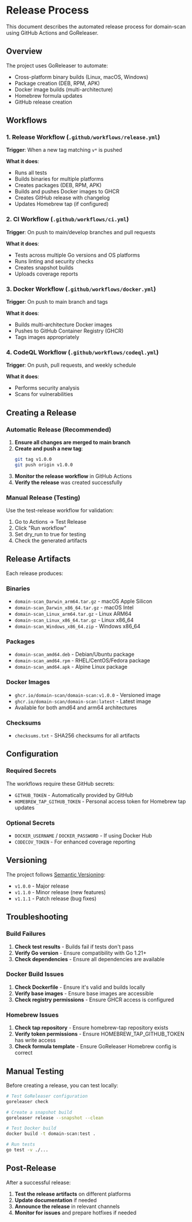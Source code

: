 # Release Process

This document describes the automated release process for domain-scan using GitHub Actions and GoReleaser.

## Overview

The project uses GoReleaser to automate:
- Cross-platform binary builds (Linux, macOS, Windows)
- Package creation (DEB, RPM, APK)
- Docker image builds (multi-architecture)
- Homebrew formula updates
- GitHub release creation

## Workflows

### 1. Release Workflow (`.github/workflows/release.yml`)

**Trigger**: When a new tag matching `v*` is pushed

**What it does**:
- Runs all tests
- Builds binaries for multiple platforms
- Creates packages (DEB, RPM, APK)
- Builds and pushes Docker images to GHCR
- Creates GitHub release with changelog
- Updates Homebrew tap (if configured)

### 2. CI Workflow (`.github/workflows/ci.yml`)

**Trigger**: On push to main/develop branches and pull requests

**What it does**:
- Tests across multiple Go versions and OS platforms
- Runs linting and security checks
- Creates snapshot builds
- Uploads coverage reports

### 3. Docker Workflow (`.github/workflows/docker.yml`)

**Trigger**: On push to main branch and tags

**What it does**:
- Builds multi-architecture Docker images
- Pushes to GitHub Container Registry (GHCR)
- Tags images appropriately

### 4. CodeQL Workflow (`.github/workflows/codeql.yml`)

**Trigger**: On push, pull requests, and weekly schedule

**What it does**:
- Performs security analysis
- Scans for vulnerabilities

## Creating a Release

### Automatic Release (Recommended)

1. **Ensure all changes are merged to main branch**
2. **Create and push a new tag**:
   ```bash
   git tag v1.0.0
   git push origin v1.0.0
   ```
3. **Monitor the release workflow** in GitHub Actions
4. **Verify the release** was created successfully

### Manual Release (Testing)

Use the test-release workflow for validation:

1. Go to Actions → Test Release
2. Click "Run workflow"
3. Set dry_run to true for testing
4. Check the generated artifacts

## Release Artifacts

Each release produces:

### Binaries
- `domain-scan_Darwin_arm64.tar.gz` - macOS Apple Silicon
- `domain-scan_Darwin_x86_64.tar.gz` - macOS Intel
- `domain-scan_Linux_arm64.tar.gz` - Linux ARM64
- `domain-scan_Linux_x86_64.tar.gz` - Linux x86_64
- `domain-scan_Windows_x86_64.zip` - Windows x86_64

### Packages
- `domain-scan_amd64.deb` - Debian/Ubuntu package
- `domain-scan_amd64.rpm` - RHEL/CentOS/Fedora package
- `domain-scan_amd64.apk` - Alpine Linux package

### Docker Images
- `ghcr.io/domain-scan/domain-scan:v1.0.0` - Versioned image
- `ghcr.io/domain-scan/domain-scan:latest` - Latest image
- Available for both amd64 and arm64 architectures

### Checksums
- `checksums.txt` - SHA256 checksums for all artifacts

## Configuration

### Required Secrets

The workflows require these GitHub secrets:

- `GITHUB_TOKEN` - Automatically provided by GitHub
- `HOMEBREW_TAP_GITHUB_TOKEN` - Personal access token for Homebrew tap updates

### Optional Secrets

- `DOCKER_USERNAME` / `DOCKER_PASSWORD` - If using Docker Hub
- `CODECOV_TOKEN` - For enhanced coverage reporting

## Versioning

The project follows [Semantic Versioning](https://semver.org/):

- `v1.0.0` - Major release
- `v1.1.0` - Minor release (new features)
- `v1.1.1` - Patch release (bug fixes)

## Troubleshooting

### Build Failures

1. **Check test results** - Builds fail if tests don't pass
2. **Verify Go version** - Ensure compatibility with Go 1.21+
3. **Check dependencies** - Ensure all dependencies are available

### Docker Build Issues

1. **Check Dockerfile** - Ensure it's valid and builds locally
2. **Verify base images** - Ensure base images are accessible
3. **Check registry permissions** - Ensure GHCR access is configured

### Homebrew Issues

1. **Check tap repository** - Ensure homebrew-tap repository exists
2. **Verify token permissions** - Ensure HOMEBREW_TAP_GITHUB_TOKEN has write access
3. **Check formula template** - Ensure GoReleaser Homebrew config is correct

## Manual Testing

Before creating a release, you can test locally:

```bash
# Test GoReleaser configuration
goreleaser check

# Create a snapshot build
goreleaser release --snapshot --clean

# Test Docker build
docker build -t domain-scan:test .

# Run tests
go test -v ./...
```

## Post-Release

After a successful release:

1. **Test the release artifacts** on different platforms
2. **Update documentation** if needed
3. **Announce the release** in relevant channels
4. **Monitor for issues** and prepare hotfixes if needed